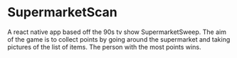 # SupermarketScan

A react native app based off the 90s tv show SupermarketSweep. The aim of the game is to collect points by going around the supermarket and taking pictures of the list of items. The person with the most points wins.